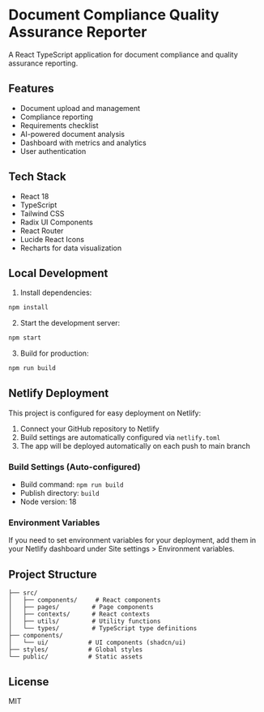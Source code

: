 # Document Compliance Quality Assurance Reporter

A React TypeScript application for document compliance and quality assurance reporting.

## Features

- Document upload and management
- Compliance reporting
- Requirements checklist
- AI-powered document analysis
- Dashboard with metrics and analytics
- User authentication

## Tech Stack

- React 18
- TypeScript
- Tailwind CSS
- Radix UI Components
- React Router
- Lucide React Icons
- Recharts for data visualization

## Local Development

1. Install dependencies:
```bash
npm install
```

2. Start the development server:
```bash
npm start
```

3. Build for production:
```bash
npm run build
```

## Netlify Deployment

This project is configured for easy deployment on Netlify:

1. Connect your GitHub repository to Netlify
2. Build settings are automatically configured via `netlify.toml`
3. The app will be deployed automatically on each push to main branch

### Build Settings (Auto-configured)
- Build command: `npm run build`
- Publish directory: `build`
- Node version: 18

### Environment Variables

If you need to set environment variables for your deployment, add them in your Netlify dashboard under Site settings > Environment variables.

## Project Structure

```
├── src/
│   ├── components/     # React components
│   ├── pages/         # Page components
│   ├── contexts/      # React contexts
│   ├── utils/         # Utility functions
│   └── types/         # TypeScript type definitions
├── components/
│   └── ui/           # UI components (shadcn/ui)
├── styles/           # Global styles
└── public/           # Static assets
```

## License

MIT
